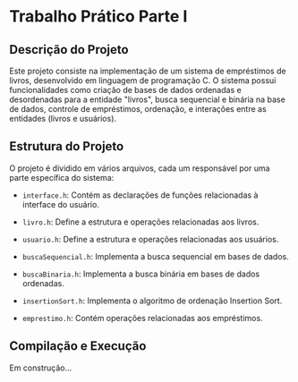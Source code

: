 # Trabalho Prático Parte I
## Descrição do Projeto
Este projeto consiste na implementação de um sistema de empréstimos de livros, desenvolvido em linguagem de programação C. O sistema possui funcionalidades como criação de bases de dados ordenadas e desordenadas para a entidade "livros", busca sequencial e binária na base de dados, controle de empréstimos, ordenação, e interações entre as entidades (livros e usuários).

## Estrutura do Projeto
O projeto é dividido em vários arquivos, cada um responsável por uma parte específica do sistema:

  - `interface.h`: Contém as declarações de funções relacionadas à interface do usuário.

  - `livro.h`: Define a estrutura e operações relacionadas aos livros.

  - `usuario.h`: Define a estrutura e operações relacionadas aos usuários.

  - `buscaSequencial.h`: Implementa a busca sequencial em bases de dados.

  - `buscaBinaria.h`: Implementa a busca binária em bases de dados ordenadas.

  - `insertionSort.h`: Implementa o algoritmo de ordenação Insertion Sort.

  - `emprestimo.h`: Contém operações relacionadas aos empréstimos.

## Compilação e Execução
Em construção...
